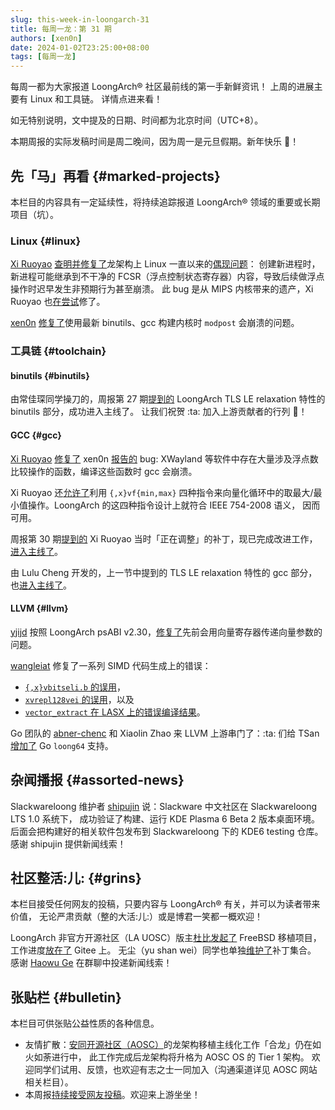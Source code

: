```yaml
---
slug: this-week-in-loongarch-31
title: 每周一龙：第 31 期
authors: [xen0n]
date: 2024-01-02T23:25:00+08:00
tags: [每周一龙]
---
```


每周一都为大家报道 LoongArch&reg; 社区最前线的第一手新鲜资讯！
上周的进展主要有 Linux 和工具链。
详情点进来看！

<!-- truncate -->

如无特别说明，文中提及的日期、时间都为北京时间（UTC+8）。

本期周报的实际发稿时间是周二晚间，因为周一是元旦假期。新年快乐 :tada:！

## 先「马」再看 {#marked-projects}

本栏目的内容具有一定延续性，将持续追踪报道 LoongArch&reg; 领域的重要或长期项目（坑）。

### Linux {#linux}

[Xi Ruoyao][xry111] [查明并修复了](https://lore.kernel.org/loongarch/20240102101711.10872-2-xry111@xry111.site/)龙架构上
Linux 一直以来的[偶现问题](https://github.com/loongson-community/discussions/issues/7)：
创建新进程时，新进程可能继承到不干净的 FCSR（浮点控制状态寄存器）内容，导致后续做浮点操作时迟早发生非预期行为甚至崩溃。
此 bug 是从 MIPS 内核带来的遗产，Xi Ruoyao 也[在尝试](https://lore.kernel.org/linux-mips/7a6aa1bbdbbe2e63ae96ff163fab0349f58f1b9e.camel@xry111.site/)修了。

[xen0n] [修复了](https://lore.kernel.org/loongarch/20231227070317.1936234-1-kernel@xen0n.name/)使用最新
binutils、gcc 构建内核时 `modpost` 会崩溃的问题。

[xry111]: https://github.com/xry111
[xen0n]: https://github.com/xen0n

### 工具链 {#toolchain}

#### binutils {#binutils}

由常佳琛同学操刀的，周报第 27 期[提到的](./2023-12-05-this-week-in-loongarch-27/index.md#abi) LoongArch
TLS LE relaxation 特性的 binutils 部分，成功进入主线了。
让我们祝贺 :ta: 加入上游贡献者的行列 :tada:！

#### GCC {#gcc}

[Xi Ruoyao][xry111] [修复了](https://gcc.gnu.org/pipermail/gcc-patches/2023-December/641443.html)
xen0n [报告的][PR113148] bug:
XWayland 等软件中存在大量涉及浮点数比较操作的函数，编译这些函数时 gcc 会崩溃。

[PR113148]: https://gcc.gnu.org/PR113148

Xi Ruoyao 还[允许了](https://gcc.gnu.org/pipermail/gcc-patches/2023-December/641609.html)利用
`{,x}vf{min,max}` 四种指令来向量化循环中的取最大/最小值操作。LoongArch 的这四种指令设计上就符合 IEEE 754-2008 语义，
因而可用。

周报第 30 期[提到的](./2023-12-26-this-week-in-loongarch-30/index.md#gcc)
Xi Ruoyao 当时「正在调整」的补丁，现已完成改进工作，[进入主线了](https://gcc.gnu.org/r14-6863)。

由 Lulu Cheng 开发的，上一节中提到的 TLS LE relaxation 特性的 gcc 部分，
也[进入主线了](https://gcc.gnu.org/r14-6879)。

#### LLVM {#llvm}

[yjijd] 按照 LoongArch psABI v2.30，[修复了](https://github.com/llvm/llvm-project/pull/74990)先前会用向量寄存器传递向量参数的问题。

[wangleiat] 修复了一系列 SIMD 代码生成上的错误：

* [`{,x}vbitseli.b` 的误用](https://github.com/llvm/llvm-project/commit/da5378e87e11689d05a58198d6e15e9551916794)，
* [`xvrepl128vei` 的误用](https://github.com/llvm/llvm-project/commit/c7367f985e0d27aeb8bc993406d1b9f4ca307399)，以及
* [`vector_extract` 在 LASX 上的错误编译结果](https://github.com/llvm/llvm-project/commit/47c88bcd5de91522241cca1aaa1b7762ceb01394)。

Go 团队的 [abner-chenc] 和 Xiaolin Zhao 来 LLVM 上游串门了：:ta: 们给 TSan
[增加了](https://github.com/llvm/llvm-project/pull/72819) Go `loong64` 支持。

[yjijd]: https://github.com/yjijd
[wangleiat]: https://github.com/wangleiat
[abner-chenc]: https://github.com/abner-chenc

## 杂闻播报 {#assorted-news}

Slackwareloong 维护者 [shipujin] 说：Slackware 中文社区在 Slackwareloong LTS 1.0 系统下，
成功验证了构建、运行 KDE Plasma 6 Beta 2 版本桌面环境。
后面会把构建好的相关软件包发布到 Slackwareloong 下的 KDE6 testing 仓库。
感谢 shipujin 提供新闻线索！

[shipujin]: https://github.com/shipujin

## 社区整活:儿: {#grins}

本栏目接受任何网友的投稿，只要内容与 LoongArch&reg; 有关，并可以为读者带来价值，
无论严肃贡献（整的大活:儿:）或是博君一笑都一概欢迎！

LoongArch 非官方开源社区（LA UOSC）版主[杜比][dbhrscom][发起了](https://bbs.loongarch.org/d/351-lauosc-freebsd-ports)
FreeBSD 移植项目，工作进度[放在了](https://gitee.com/lauosc/freebsd) Gitee 上。
无尘（yu shan wei）同学也单独[维护了](https://gitee.com/yushanwei/freebsd4loongarch)补丁集合。
感谢 [Haowu Ge][haowuge] 在群聊中投递新闻线索！

[dbhrscom]: https://bbs.loongarch.org/u/4
[haowuge]: https://github.com/haowuge

## 张贴栏 {#bulletin}

本栏目可供张贴公益性质的各种信息。

* 友情扩散：[安同开源社区（AOSC）][aosc]的龙架构移植主线化工作「合龙」仍在如火如荼进行中，
  此工作完成后龙架构将升格为 AOSC OS 的 Tier 1 架构。
  欢迎同学们试用、反馈，也欢迎有志之士一同加入（沟通渠道详见 AOSC 网站相关栏目）。
* 本周报[持续接受网友投稿][call-for-submissions]。欢迎来上游坐坐！

[aosc]: https://aosc.io
[call-for-submissions]: https://github.com/loongson-community/areweloongyet/issues/16

